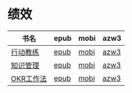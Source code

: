 # 绩效

| 书名 | epub | mobi | azw3 |
| --- | --- | --- | --- |
| [行动教练](http://ct.dalanmei.com/f/31084289-572092614-0e50ce) | [epub](http://ct.dalanmei.com/f/31084289-572092614-0e50ce) | [mobi](http://ct.dalanmei.com/f/31084289-571727292-bea4e7) | [azw3](http://ct.dalanmei.com/f/31084289-572114032-8db066) |
| [知识管理](http://ct.dalanmei.com/f/31084289-571778629-03344c) | [epub](http://ct.dalanmei.com/f/31084289-571778629-03344c) | [mobi](http://ct.dalanmei.com/f/31084289-571520004-9fe034) | [azw3](http://ct.dalanmei.com/f/31084289-571925006-a16e75) |
| [OKR工作法](http://ct.dalanmei.com/f/31084289-571738114-4f2d6d) | [epub](http://ct.dalanmei.com/f/31084289-571738114-4f2d6d) | [mobi](http://ct.dalanmei.com/f/31084289-571588381-66b101) | [azw3](http://ct.dalanmei.com/f/31084289-571868310-bed1d0) |
